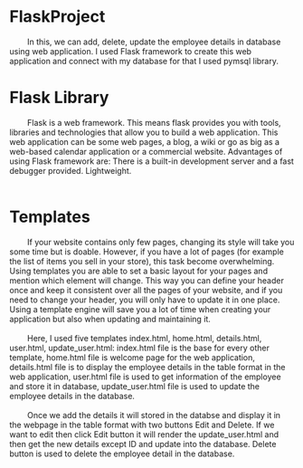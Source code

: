 # FlaskProject
&nbsp; &nbsp; &nbsp; &nbsp; In this, we can add, delete, update the employee details in database using web application. I used Flask framework to create this web application and connect with my database for that I used pymsql library. 

# Flask Library
&nbsp; &nbsp; &nbsp; &nbsp; Flask is a web framework. This means flask provides you with tools, libraries and technologies that allow you to build a web application. This web application can be some web pages, a blog, a wiki or go as big as a web-based calendar application or a commercial website. Advantages of using Flask framework are: There is a built-in development server and a fast debugger provided. Lightweight. <br> <br>

# Templates
&nbsp; &nbsp; &nbsp; &nbsp; If your website contains only few pages, changing its style will take you some time but is doable. However, if you have a lot of pages (for example the list of items you sell in your store), this task become overwhelming. Using templates you are able to set a basic layout for your pages and mention which element will change. This way you can define your header once and keep it consistent over all the pages of your website, and if you need to change your header, you will only have to update it in one place. Using a template engine will save you a lot of time when creating your application but also when updating and maintaining it. <br> <br>
&nbsp; &nbsp; &nbsp; &nbsp; Here, I used five templates index.html, home.html, details.html, user.html, update_user.html: index.html file is the base for every other template, home.html file is welcome page for the web application, details.html file is to display the employee details in the table format in the web application, user.html file is used to get information of the employee and store it in database, update_user.html file is used to update the employee details in the database. <br> <br>
&nbsp; &nbsp; &nbsp; &nbsp; Once we add the details it will stored in the databse and display it in the webpage in the table format with two buttons Edit and Delete. If we want to edit then click Edit button it will render the update_user.html and then get the new details except ID and update into the database. Delete button is used to delete the employee detail in the database. <br> <br>

